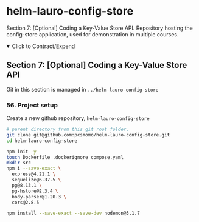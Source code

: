 # helm-lauro-config-store

Section 7: [Optional] Coding a Key-Value Store API. Repository hosting the config-store application, used for demonstration in multiple courses.

<details open>
  <summary>Click to Contract/Expend</summary>

## Section 7: [Optional] Coding a Key-Value Store API

Git in this section is managed in `../helm-lauro-config-store`

### 56. Project setup

Create a new github repository, `helm-lauro-config-store`

```sh
# parent directory from this git root folder.
git clone git@github.com:pcsmomo/helm-lauro-config-store.git
cd helm-lauro-config-store
```

```sh
npm init -y
touch Dockerfile .dockerignore compose.yaml
mkdir src
npm i --save-exact \
  express@4.21.1 \
  sequelize@6.37.5 \
  pg@8.13.1 \
  pg-hstore@2.3.4 \
  body-parser@1.20.3 \
  cors@2.8.5

npm install --save-exact --save-dev nodemon@3.1.7
```

</details>
